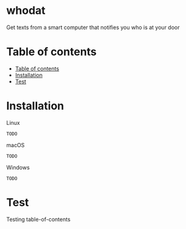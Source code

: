 # whodat
Get texts from a smart computer that notifies you who is at your door


Table of contents
=================

<!--ts-->
   * [Table of contents](#table-of-contents)
   * [Installation](#installation)
   * [Test](#test)
<!--te-->


Installation
============

Linux 
```
TODO
```

macOS 
```
TODO
```

Windows
```
TODO
```

Test
============

Testing table-of-contents

